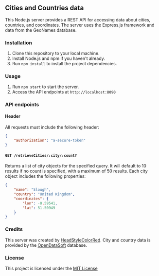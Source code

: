 ## Cities and Countries data

This Node.js server provides a REST API for accessing data about cities, countries, and coordinates. The server uses the Express.js framework and data from the GeoNames database.

### Installation
1. Clone this repository to your local machine.
2. Install Node.js and npm if you haven't already.
3. Run `npm install` to install the project dependencies.

### Usage
1. Run `npm start` to start the server.
2. Access the API endpoints at `http://localhost:8090`

### API endpoints

#### Header
All requests must include the following header:
```json
{
    "authorization": "a-secure-token"
}
```

#### `GET /retrieveCities/:city/:count?`
Returns a list of city objects for the specified query.
It will default to 10 results if no count is specified, with a maximum of 50 results.
Each city object includes the following properties:

```json
{
    "name": "Slough",
    "country": "United Kingdom",
    "coordinates": {
        "lon": -0.59541,
        "lat": 51.50949
    }
}
```

### Credits
This server was created by [HeadStyleColorRed](https://github.com/headStyleColorRed).
City and country data is provided by the [OpenDataSoft](https://public.opendatasoft.com/explore/?sort=modified) database.

### License
This project is licensed under the [MIT License](https://opensource.org/license/mit/)

